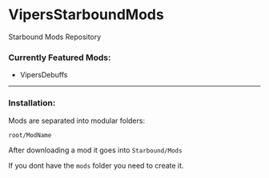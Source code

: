 # VipersStarboundMods
Starbound Mods Repository


### Currently Featured Mods:
- VipersDebuffs

-------
### Installation:
Mods are separated into modular folders:

`root/ModName`

After downloading a mod it goes into 
`Starbound/Mods`

If you dont have the `mods` folder you need to create it.
